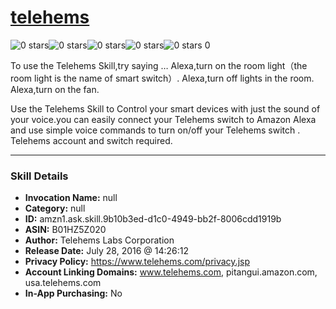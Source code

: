 # [telehems](http://alexa.amazon.com/#skills/amzn1.ask.skill.9b10b3ed-d1c0-4949-bb2f-8006cdd1919b)
![0 stars](../../images/ic_star_border_black_18dp_1x.png)![0 stars](../../images/ic_star_border_black_18dp_1x.png)![0 stars](../../images/ic_star_border_black_18dp_1x.png)![0 stars](../../images/ic_star_border_black_18dp_1x.png)![0 stars](../../images/ic_star_border_black_18dp_1x.png) 0

To use the Telehems Skill,try saying …
Alexa,turn on the room light（the room light is the name of smart switch）.
Alexa,turn off lights in the room.
Alexa,turn on the fan.

Use the Telehems Skill to Control your smart devices with just the sound of your voice.you can easily connect your Telehems switch to Amazon Alexa and use simple voice commands to turn on/off your Telehems switch . 
Telehems account and switch required.

***

### Skill Details

* **Invocation Name:** null
* **Category:** null
* **ID:** amzn1.ask.skill.9b10b3ed-d1c0-4949-bb2f-8006cdd1919b
* **ASIN:** B01HZ5Z020
* **Author:** Telehems Labs Corporation
* **Release Date:** July 28, 2016 @ 14:26:12
* **Privacy Policy:** https://www.telehems.com/privacy.jsp
* **Account Linking Domains:** www.telehems.com, pitangui.amazon.com, usa.telehems.com
* **In-App Purchasing:** No
